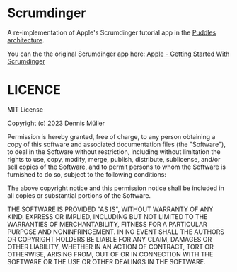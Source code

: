 # Scrumdinger
A re-implementation of Apple's Scrumdinger tutorial app in the [Puddles architecture](https://github.com/SwiftedMind/Puddles).

You can the the original Scrumdinger app here: [Apple - Getting Started With Scrumdinger](https://developer.apple.com/tutorials/app-dev-training/getting-started-with-scrumdinger)

# LICENCE

MIT License

Copyright (c) 2023 Dennis Müller

Permission is hereby granted, free of charge, to any person obtaining a copy of this software and associated documentation files (the "Software"), to deal in the Software without restriction, including without limitation the rights to use, copy, modify, merge, publish, distribute, sublicense, and/or sell copies of the Software, and to permit persons to whom the Software is furnished to do so, subject to the following conditions:

The above copyright notice and this permission notice shall be included in all copies or substantial portions of the Software.

THE SOFTWARE IS PROVIDED "AS IS", WITHOUT WARRANTY OF ANY KIND, EXPRESS OR IMPLIED, INCLUDING BUT NOT LIMITED TO THE WARRANTIES OF MERCHANTABILITY, FITNESS FOR A PARTICULAR PURPOSE AND NONINFRINGEMENT. IN NO EVENT SHALL THE AUTHORS OR COPYRIGHT HOLDERS BE LIABLE FOR ANY CLAIM, DAMAGES OR OTHER LIABILITY, WHETHER IN AN ACTION OF CONTRACT, TORT OR OTHERWISE, ARISING FROM, OUT OF OR IN CONNECTION WITH THE SOFTWARE OR THE USE OR OTHER DEALINGS IN THE SOFTWARE.
